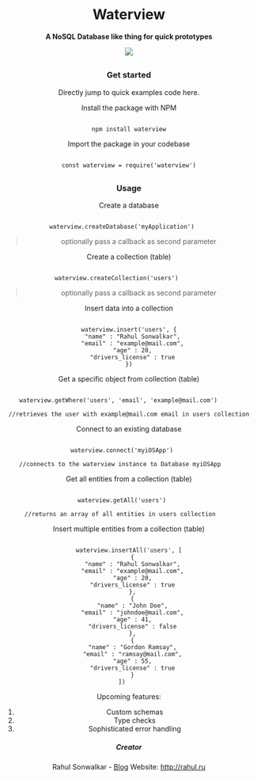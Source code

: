<h1 align="center"> Waterview </h1>
<center>

<p align="center">

<b>A NoSQL Database like thing for quick prototypes</b>

</p>

<p align="center">


<img src="https://i.imgur.com/8pwaQMQ.jpg"/>

</p>

## <h3 align="center"> Get started </h3>

Directly jump to quick examples code here.

Install the package with NPM
```

npm install waterview

```
Import the package in your codebase
```

const waterview = require('waterview')

```
## <h3 align="center"> Usage </h3>
Create a database
```

waterview.createDatabase('myApplication')    

```
>optionally pass a callback as second parameter

Create a collection (table)
```

waterview.createCollection('users')       

```
>optionally pass a callback as second parameter

Insert data into a collection
```

waterview.insert('users', {
  "name" : "Rahul Sonwalkar",
  "email" : "example@mail.com",
  "age" : 20,
  "drivers_license" : true
})

```
Get a specific object from collection (table)
```

waterview.getWhere('users', 'email', 'example@mail.com')      

//retrieves the user with example@mail.com email in users collection

```
Connect to an existing database
```

waterview.connect('myiOSApp')    

//connects to the waterview instance to Database myiOSApp     

```

Get all entities from a collection (table)
```

waterview.getAll('users')    

//returns an array of all entities in users collection     

```

Insert multiple entities from a collection (table)
```

waterview.insertAll('users', [
  {
  "name" : "Rahul Sonwalkar",
  "email" : "example@mail.com",
  "age" : 20,
  "drivers_license" : true
  },
  {
  "name" : "John Doe",
  "email" : "johndoe@mail.com",
  "age" : 41,
  "drivers_license" : false
  },
  {
  "name" : "Gordon Ramsay",
  "email" : "ramsay@mail.com",
  "age" : 55,
  "drivers_license" : true
  }
])    

```     
Upcoming features:

1. Custom schemas
2. Type checks
3. Sophisticated error handling

##### Creator
Rahul Sonwalkar - [Blog](http://rahul.ru/blog)
Website: http://rahul.ru
